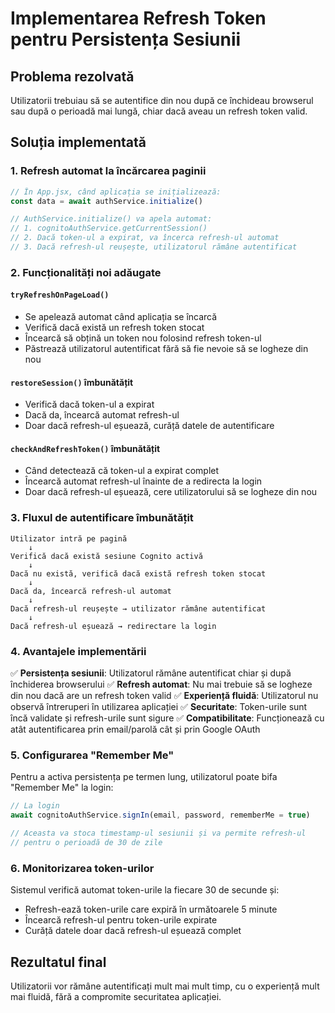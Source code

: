 # Implementarea Refresh Token pentru Persistența Sesiunii

## Problema rezolvată
Utilizatorii trebuiau să se autentifice din nou după ce închideau browserul sau după o perioadă mai lungă, chiar dacă aveau un refresh token valid.

## Soluția implementată

### 1. **Refresh automat la încărcarea paginii**
```javascript
// În App.jsx, când aplicația se inițializează:
const data = await authService.initialize()

// AuthService.initialize() va apela automat:
// 1. cognitoAuthService.getCurrentSession()
// 2. Dacă token-ul a expirat, va încerca refresh-ul automat
// 3. Dacă refresh-ul reușește, utilizatorul rămâne autentificat
```

### 2. **Funcționalități noi adăugate**

#### `tryRefreshOnPageLoad()`
- Se apelează automat când aplicația se încarcă
- Verifică dacă există un refresh token stocat
- Încearcă să obțină un token nou folosind refresh token-ul
- Păstrează utilizatorul autentificat fără să fie nevoie să se logheze din nou

#### `restoreSession()` îmbunătățit
- Verifică dacă token-ul a expirat
- Dacă da, încearcă automat refresh-ul
- Doar dacă refresh-ul eșuează, curăță datele de autentificare

#### `checkAndRefreshToken()` îmbunătățit
- Când detectează că token-ul a expirat complet
- Încearcă automat refresh-ul înainte de a redirecta la login
- Doar dacă refresh-ul eșuează, cere utilizatorului să se logheze din nou

### 3. **Fluxul de autentificare îmbunătățit**

```
Utilizator intră pe pagină
    ↓
Verifică dacă există sesiune Cognito activă
    ↓
Dacă nu există, verifică dacă există refresh token stocat
    ↓
Dacă da, încearcă refresh-ul automat
    ↓
Dacă refresh-ul reușește → utilizator rămâne autentificat
    ↓
Dacă refresh-ul eșuează → redirectare la login
```

### 4. **Avantajele implementării**

✅ **Persistența sesiunii**: Utilizatorul rămâne autentificat chiar și după închiderea browserului
✅ **Refresh automat**: Nu mai trebuie să se logheze din nou dacă are un refresh token valid
✅ **Experiență fluidă**: Utilizatorul nu observă întreruperi în utilizarea aplicației
✅ **Securitate**: Token-urile sunt încă validate și refresh-urile sunt sigure
✅ **Compatibilitate**: Funcționează cu atât autentificarea prin email/parolă cât și prin Google OAuth

### 5. **Configurarea "Remember Me"**

Pentru a activa persistența pe termen lung, utilizatorul poate bifa "Remember Me" la login:

```javascript
// La login
await cognitoAuthService.signIn(email, password, rememberMe = true)

// Aceasta va stoca timestamp-ul sesiunii și va permite refresh-ul
// pentru o perioadă de 30 de zile
```

### 6. **Monitorizarea token-urilor**

Sistemul verifică automat token-urile la fiecare 30 de secunde și:
- Refresh-ează token-urile care expiră în următoarele 5 minute
- Încearcă refresh-ul pentru token-urile expirate
- Curăță datele doar dacă refresh-ul eșuează complet

## Rezultatul final

Utilizatorii vor rămâne autentificați mult mai mult timp, cu o experiență mult mai fluidă, fără a compromite securitatea aplicației.
